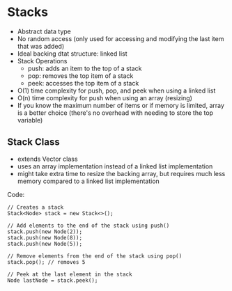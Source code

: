 # Stacks

-   Abstract data type
-   No random access (only used for accessing and modifying the last item that was added)
-   Ideal backing dtat structure: linked list
-   Stack Operations
    -   push: adds an item to the top of a stack
    -   pop: removes the top item of a stack
    -   peek: accesses the top item of a stack
-   O(1) time complexity for push, pop, and peek when using a linked list
-   O(n) time complexity for push when using an array (resizing)
-   If you know the maximum number of items or if memory is limited, array is a better choice (there's no overhead with needing to store the top variable)

## Stack Class

-   extends Vector class
-   uses an array implementation instead of a linked list implementation
-   might take extra time to resize the backing array, but requires much less memory compared to a linked list implementation

Code:

    // Creates a stack
    Stack<Node> stack = new Stack<>();

    // Add elements to the end of the stack using push()
    stack.push(new Node(2));
    stack.push(new Node(8));
    stack.push(new Node(5));

    // Remove elements from the end of the stack using pop()
    stack.pop(); // removes 5

    // Peek at the last element in the stack
    Node lastNode = stack.peek();
